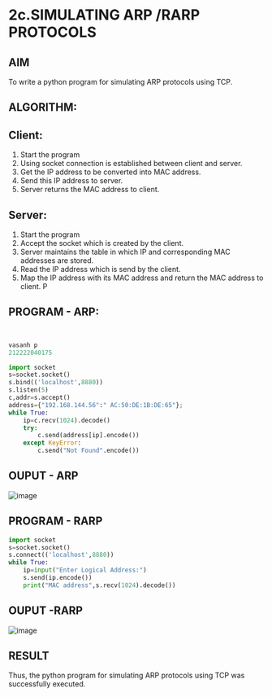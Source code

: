 # 2c.SIMULATING ARP /RARP PROTOCOLS
## AIM
To write a python program for simulating ARP protocols using TCP.
## ALGORITHM:
## Client:
1. Start the program
2. Using socket connection is established between client and server.
3. Get the IP address to be converted into MAC address.
4. Send this IP address to server.
5. Server returns the MAC address to client.
## Server:
1. Start the program
2. Accept the socket which is created by the client.
3. Server maintains the table in which IP and corresponding MAC addresses are
stored.
4. Read the IP address which is send by the client.
5. Map the IP address with its MAC address and return the MAC address to client.
P
## PROGRAM - ARP:
```py


vasanh p
212222040175

import socket
s=socket.socket()
s.bind(('localhost',8880))
s.listen(5)
c,addr=s.accept()
address={"192.168.144.56":" AC:50:DE:1B:DE:65"};
while True:
    ip=c.recv(1024).decode()
    try:
        c.send(address[ip].encode())
    except KeyError:
        c.send("Not Found".encode())
 ```
## OUPUT - ARP
![image](https://github.com/22009011/2c.ARP_RARP_PROTOCOLS/assets/118343461/f1d34331-584a-48eb-9a1f-b3d6140c9f81)


## PROGRAM - RARP
```py
import socket
s=socket.socket()
s.connect(('localhost',8880))
while True:
    ip=input("Enter Logical Address:")
    s.send(ip.encode())
    print("MAC address",s.recv(1024).decode())
```
## OUPUT -RARP
![image](https://github.com/22009011/2c.ARP_RARP_PROTOCOLS/assets/118343461/526e0067-ba9c-496a-be5e-84cfffca8919)

## RESULT
Thus, the python program for simulating ARP protocols using TCP was successfully 
executed.
